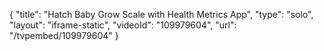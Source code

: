 {
    "title": "Hatch Baby Grow Scale with Health Metrics App",
    "type": "solo",
    "layout": "iframe-static",
    "videoId": "109979604",
    "url": "\/tvpembed\/109979604"
}